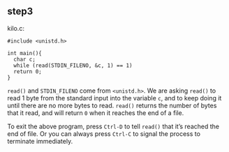 ## step3 

kilo.c:
```
#include <unistd.h>

int main(){
  char c;
  while (read(STDIN_FILENO, &c, 1) == 1)
  return 0;
}
```

`read()` and `STDIN_FILENO` come from `<unistd.h>`. We are asking `read()` to read 1 byte from the standard input into the variable `c`, and to keep doing it until there are no more bytes to read. `read()` returns the number of bytes that it read, and will return `0` when it reaches the end of a file.

To exit the above program, press `Ctrl-D` to tell `read()` that it’s reached the end of file. Or you can always press `Ctrl-C` to signal the process to terminate immediately.
